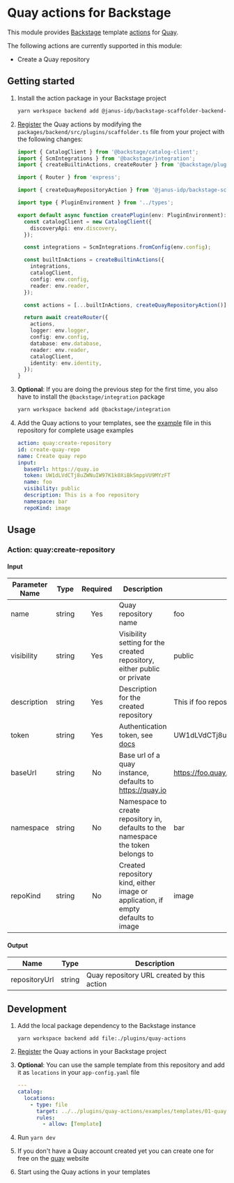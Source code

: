# Quay actions for Backstage

This module provides [Backstage](https://backstage.io/) template [actions](https://backstage.io/docs/features/software-templates/builtin-actions) for [Quay](https://docs.quay.io/).

The following actions are currently supported in this module:

- Create a Quay repository

## Getting started

1. Install the action package in your Backstage project

   ```bash
   yarn workspace backend add @janus-idp/backstage-scaffolder-backend-module-quay
   ```

2. [Register](https://backstage.io/docs/features/software-templates/writing-custom-actions#registering-custom-actions) the Quay actions by modifying the `packages/backend/src/plugins/scaffolder.ts` file from your project with the following changes:

   ```ts
   import { CatalogClient } from '@backstage/catalog-client';
   import { ScmIntegrations } from '@backstage/integration';
   import { createBuiltinActions, createRouter } from '@backstage/plugin-scaffolder-backend';

   import { Router } from 'express';

   import { createQuayRepositoryAction } from '@janus-idp/backstage-scaffolder-backend-module-quay';

   import type { PluginEnvironment } from '../types';

   export default async function createPlugin(env: PluginEnvironment): Promise<Router> {
     const catalogClient = new CatalogClient({
       discoveryApi: env.discovery,
     });

     const integrations = ScmIntegrations.fromConfig(env.config);

     const builtInActions = createBuiltinActions({
       integrations,
       catalogClient,
       config: env.config,
       reader: env.reader,
     });

     const actions = [...builtInActions, createQuayRepositoryAction()];

     return await createRouter({
       actions,
       logger: env.logger,
       config: env.config,
       database: env.database,
       reader: env.reader,
       catalogClient,
       identity: env.identity,
     });
   }
   ```

3. **Optional**: If you are doing the previous step for the first time, you also have to install the `@backstage/integration` package

   ```bash
   yarn workspace backend add @backstage/integration
   ```

4. Add the Quay actions to your templates, see the [example](./examples/templates/01-quay-template.yaml) file in this repository for complete usage examples

   ```yaml
   action: quay:create-repository
   id: create-quay-repo
   name: Create quay repo
   input:
     baseUrl: https://quay.io
     token: UW1dLVdCTj8uZWNuIW97K1k0XiBkSmppVU9MYzFT
     name: foo
     visibility: public
     description: This is a foo repository
     namespace: bar
     repoKind: image
   ```

## Usage

### Action: quay:create-repository

#### Input

| Parameter Name |  Type  | Required | Description                                                                       | Example                                  |
| -------------- | :----: | :------: | --------------------------------------------------------------------------------- | ---------------------------------------- |
| name           | string |   Yes    | Quay repository name                                                              | foo                                      |
| visibility     | string |   Yes    | Visibility setting for the created repository, either public or private           | public                                   |
| description    | string |   Yes    | Description for the created repository                                            | This if foo repository                   |
| token          | string |   Yes    | Authentication token, see [docs](https://docs.quay.io/api/)                       | UW1dLVdCTj8uZWNuIW97K1k0XiBkSmppVU9MYzFT |
| baseUrl        | string |    No    | Base url of a quay instance, defaults to <https://quay.io>                        | <https://foo.quay.io>                    |
| namespace      | string |    No    | Namespace to create repository in, defaults to the namespace the token belongs to | bar                                      |
| repoKind       | string |    No    | Created repository kind, either image or application, if empty defaults to image  | image                                    |

#### Output

| Name          |  Type  | Description                                |
| ------------- | :----: | ------------------------------------------ |
| repositoryUrl | string | Quay repository URL created by this action |

## Development

1. Add the local package dependency to the Backstage instance

   ```shell
   yarn workspace backend add file:./plugins/quay-actions
   ```

2. [Register](#getting-started) the Quay actions in your Backstage project
3. **Optional**: You can use the sample template from this repository and add it as `locations` in your `app-config.yaml` file

   ```yaml
   ---
   catalog:
     locations:
       - type: file
         target: ../../plugins/quay-actions/examples/templates/01-quay-template.yaml
         rules:
           - allow: [Template]
   ```

4. Run `yarn dev`
5. If you don't have a Quay account created yet you can create one for free on the [quay](https://quay.io) website
6. Start using the Quay actions in your templates
